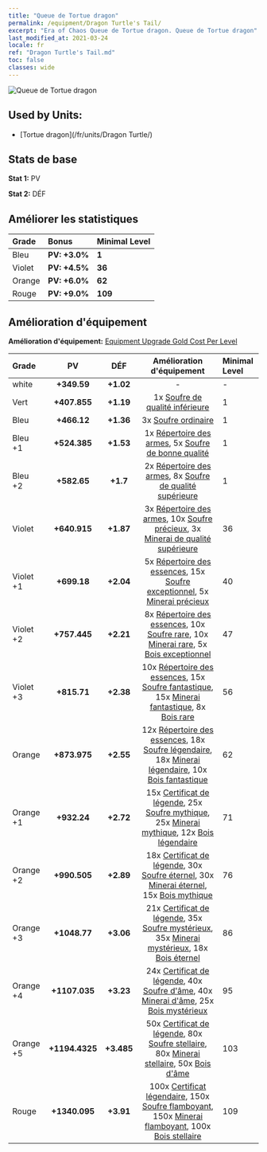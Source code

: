 ```yaml
---
title: "Queue de Tortue dragon"
permalink: /equipment/Dragon Turtle's Tail/
excerpt: "Era of Chaos Queue de Tortue dragon. Queue de Tortue dragon"
last_modified_at: 2021-03-24
locale: fr
ref: "Dragon Turtle's Tail.md"
toc: false
classes: wide
---
```


  ![Queue de Tortue dragon](/images/e/e_99064.png)

## Used by Units:

* [Tortue dragon](/fr/units/Dragon Turtle/) 


## Stats de base
 **Stat 1:** PV

 **Stat 2:** DÉF

## Améliorer les statistiques

  |     Grade    |   Bonus | Minimal Level | 
  |:-------------|:--------|:--------------| 
  | Bleu | **PV: +3.0%** | **1** | 
  | Violet | **PV: +4.5%** | **36** | 
  | Orange | **PV: +6.0%** | **62** | 
  | Rouge | **PV: +9.0%** | **109** | 


## Amélioration d'équipement
 **Amélioration d'équipement:** [Equipment Upgrade Gold Cost Per Level](/equipment/EquipmentUpgradeCostPerLevel/) 

  |          Grade      | PV | DÉF | Amélioration d'équipement | Minimal Level |
  |:--------------------|:---------:|:---------:|:----------------:|:--------------|
  | white | **+349.59** | **+1.02** | - | - |
  | Vert | **+407.855** | **+1.19** | 1x [Soufre de qualité inférieure](/fr/Items/mat_3/) | 1 |
  | Bleu | **+466.12** | **+1.36** | 3x [Soufre ordinaire](/fr/Items/mat_9/) | 1 |
  | Bleu +1 | **+524.385** | **+1.53** | 1x [Répertoire des armes](/fr/Items/mat_18/), 5x [Soufre de bonne qualité](/fr/Items/mat_15/) | 1 |
  | Bleu +2 | **+582.65** | **+1.7** | 2x [Répertoire des armes](/fr/Items/mat_25/), 8x [Soufre de qualité supérieure](/fr/Items/mat_22/) | 1 |
  | Violet | **+640.915** | **+1.87** | 3x [Répertoire des armes](/fr/Items/mat_32/), 10x [Soufre précieux](/fr/Items/mat_29/), 3x [Minerai de qualité supérieure](/fr/Items/mat_19/) | 36 |
  | Violet +1 | **+699.18** | **+2.04** | 5x [Répertoire des essences](/fr/Items/mat_39/), 15x [Soufre exceptionnel](/fr/Items/mat_36/), 5x [Minerai précieux](/fr/Items/mat_26/) | 40 |
  | Violet +2 | **+757.445** | **+2.21** | 8x [Répertoire des essences](/fr/Items/mat_46/), 10x [Soufre rare](/fr/Items/mat_43/), 10x [Minerai rare](/fr/Items/mat_40/), 5x [Bois exceptionnel](/fr/Items/mat_34/) | 47 |
  | Violet +3 | **+815.71** | **+2.38** | 10x [Répertoire des essences](/fr/Items/mat_53/), 15x [Soufre fantastique](/fr/Items/mat_50/), 15x [Minerai fantastique](/fr/Items/mat_47/), 8x [Bois rare](/fr/Items/mat_41/) | 56 |
  | Orange | **+873.975** | **+2.55** | 12x [Répertoire des essences](/fr/Items/mat_60/), 18x [Soufre légendaire](/fr/Items/mat_57/), 18x [Minerai légendaire](/fr/Items/mat_54/), 10x [Bois fantastique](/fr/Items/mat_48/) | 62 |
  | Orange +1 | **+932.24** | **+2.72** | 15x [Certificat de légende](/fr/Items/mat_67/), 25x [Soufre mythique](/fr/Items/mat_64/), 25x [Minerai mythique](/fr/Items/mat_61/), 12x [Bois légendaire](/fr/Items/mat_55/) | 71 |
  | Orange +2 | **+990.505** | **+2.89** | 18x [Certificat de légende](/fr/Items/mat_74/), 30x [Soufre éternel](/fr/Items/mat_71/), 30x [Minerai éternel](/fr/Items/mat_68/), 15x [Bois mythique](/fr/Items/mat_62/) | 76 |
  | Orange +3 | **+1048.77** | **+3.06** | 21x [Certificat de légende](/fr/Items/mat_81/), 35x [Soufre mystérieux](/fr/Items/mat_78/), 35x [Minerai mystérieux](/fr/Items/mat_75/), 18x [Bois éternel](/fr/Items/mat_69/) | 86 |
  | Orange +4 | **+1107.035** | **+3.23** | 24x [Certificat de légende](/fr/Items/mat_88/), 40x [Soufre d'âme](/fr/Items/mat_85/), 40x [Minerai d'âme](/fr/Items/mat_82/), 25x [Bois mystérieux](/fr/Items/mat_76/) | 95 |
  | Orange +5 | **+1194.4325** | **+3.485** | 50x [Certificat de légende](/fr/Items/mat_95/), 80x [Soufre stellaire](/fr/Items/mat_92/), 80x [Minerai stellaire](/fr/Items/mat_89/), 50x [Bois d'âme](/fr/Items/mat_83/) | 103 |
  | Rouge | **+1340.095** | **+3.91** | 100x [Certificat légendaire](/fr/Items/mat_102/), 150x [Soufre flamboyant](/fr/Items/mat_99/), 150x [Minerai flamboyant](/fr/Items/mat_96/), 100x [Bois stellaire](/fr/Items/mat_90/) | 109 |

